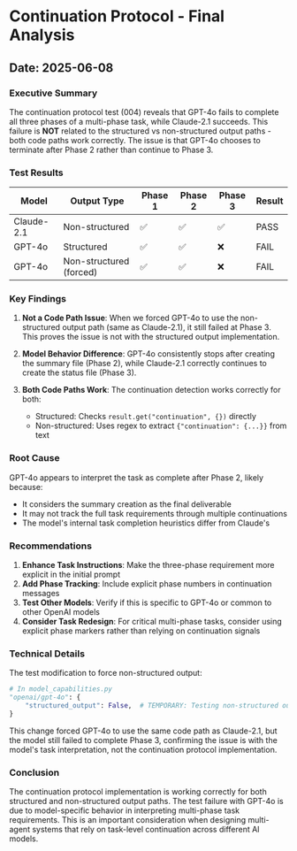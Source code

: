 # Continuation Protocol - Final Analysis

## Date: 2025-06-08

### Executive Summary
The continuation protocol test (004) reveals that GPT-4o fails to complete all three phases of a multi-phase task, while Claude-2.1 succeeds. This failure is **NOT** related to the structured vs non-structured output paths - both code paths work correctly. The issue is that GPT-4o chooses to terminate after Phase 2 rather than continue to Phase 3.

### Test Results

| Model | Output Type | Phase 1 | Phase 2 | Phase 3 | Result |
|-------|-------------|---------|---------|---------|--------|
| Claude-2.1 | Non-structured | ✅ | ✅ | ✅ | PASS |
| GPT-4o | Structured | ✅ | ✅ | ❌ | FAIL |
| GPT-4o | Non-structured (forced) | ✅ | ✅ | ❌ | FAIL |

### Key Findings

1. **Not a Code Path Issue**: When we forced GPT-4o to use the non-structured output path (same as Claude-2.1), it still failed at Phase 3. This proves the issue is not with the structured output implementation.

2. **Model Behavior Difference**: GPT-4o consistently stops after creating the summary file (Phase 2), while Claude-2.1 correctly continues to create the status file (Phase 3).

3. **Both Code Paths Work**: The continuation detection works correctly for both:
   - Structured: Checks `result.get("continuation", {})` directly
   - Non-structured: Uses regex to extract `{"continuation": {...}}` from text

### Root Cause
GPT-4o appears to interpret the task as complete after Phase 2, likely because:
- It considers the summary creation as the final deliverable
- It may not track the full task requirements through multiple continuations
- The model's internal task completion heuristics differ from Claude's

### Recommendations

1. **Enhance Task Instructions**: Make the three-phase requirement more explicit in the initial prompt
2. **Add Phase Tracking**: Include explicit phase numbers in continuation messages
3. **Test Other Models**: Verify if this is specific to GPT-4o or common to other OpenAI models
4. **Consider Task Redesign**: For critical multi-phase tasks, consider using explicit phase markers rather than relying on continuation signals

### Technical Details

The test modification to force non-structured output:
```python
# In model_capabilities.py
"openai/gpt-4o": {
    "structured_output": False,  # TEMPORARY: Testing non-structured output
}
```

This change forced GPT-4o to use the same code path as Claude-2.1, but the model still failed to complete Phase 3, confirming the issue is with the model's task interpretation, not the continuation protocol implementation.

### Conclusion
The continuation protocol implementation is working correctly for both structured and non-structured output paths. The test failure with GPT-4o is due to model-specific behavior in interpreting multi-phase task requirements. This is an important consideration when designing multi-agent systems that rely on task-level continuation across different AI models.